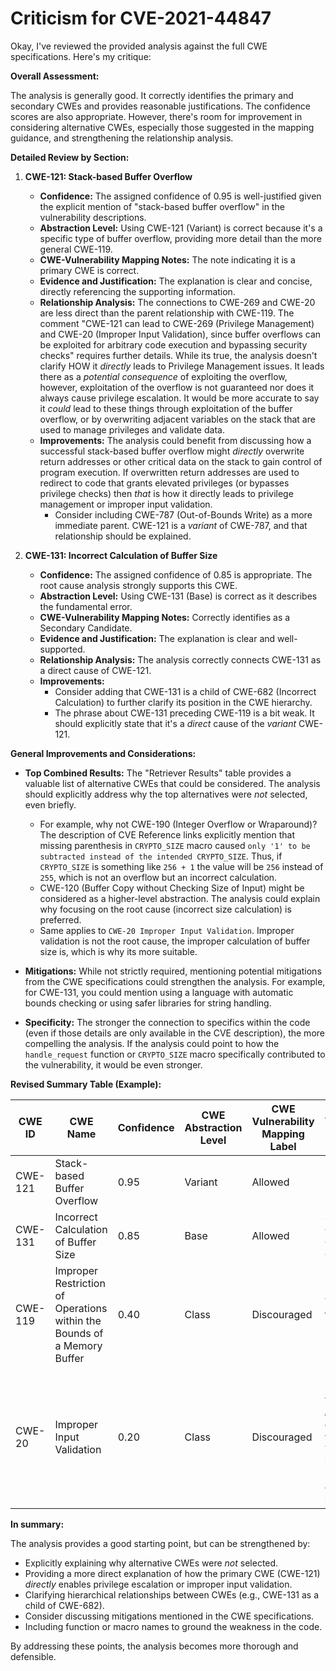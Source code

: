 # Criticism for CVE-2021-44847

Okay, I've reviewed the provided analysis against the full CWE specifications. Here's my critique:

**Overall Assessment:**

The analysis is generally good. It correctly identifies the primary and secondary CWEs and provides reasonable justifications. The confidence scores are also appropriate. However, there's room for improvement in considering alternative CWEs, especially those suggested in the mapping guidance, and strengthening the relationship analysis.

**Detailed Review by Section:**

1.  **CWE-121: Stack-based Buffer Overflow**

    *   **Confidence:** The assigned confidence of 0.95 is well-justified given the explicit mention of "stack-based buffer overflow" in the vulnerability descriptions.
    *   **Abstraction Level:** Using CWE-121 (Variant) is correct because it's a specific type of buffer overflow, providing more detail than the more general CWE-119.
    *   **CWE-Vulnerability Mapping Notes:** The note indicating it is a primary CWE is correct.
    *   **Evidence and Justification:** The explanation is clear and concise, directly referencing the supporting information.
    *   **Relationship Analysis:** The connections to CWE-269 and CWE-20 are less direct than the parent relationship with CWE-119. The comment "CWE-121 can lead to CWE-269 (Privilege Management) and CWE-20 (Improper Input Validation), since buffer overflows can be exploited for arbitrary code execution and bypassing security checks" requires further details. While its true, the analysis doesn't clarify HOW it *directly* leads to Privilege Management issues. It leads there as a *potential consequence* of exploiting the overflow, however, exploitation of the overflow is not guaranteed nor does it always cause privilege escalation. It would be more accurate to say it *could* lead to these things through exploitation of the buffer overflow, or by overwriting adjacent variables on the stack that are used to manage privileges and validate data.
    *   **Improvements:** The analysis could benefit from discussing how a successful stack-based buffer overflow might *directly* overwrite return addresses or other critical data on the stack to gain control of program execution. If overwritten return addresses are used to redirect to code that grants elevated privileges (or bypasses privilege checks) then *that* is how it directly leads to privilege management or improper input validation.
        *   Consider including CWE-787 (Out-of-Bounds Write) as a more immediate parent. CWE-121 is a *variant* of CWE-787, and that relationship should be explained.
2.  **CWE-131: Incorrect Calculation of Buffer Size**

    *   **Confidence:** The assigned confidence of 0.85 is appropriate. The root cause analysis strongly supports this CWE.
    *   **Abstraction Level:** Using CWE-131 (Base) is correct as it describes the fundamental error.
    *   **CWE-Vulnerability Mapping Notes:** Correctly identifies as a Secondary Candidate.
    *   **Evidence and Justification:** The explanation is clear and well-supported.
    *   **Relationship Analysis:** The analysis correctly connects CWE-131 as a direct cause of CWE-121.
    *   **Improvements:**
        *   Consider adding that CWE-131 is a child of CWE-682 (Incorrect Calculation) to further clarify its position in the CWE hierarchy.
        *   The phrase about CWE-131 preceding CWE-119 is a bit weak. It should explicitly state that it's a *direct* cause of the *variant* CWE-121.

**General Improvements and Considerations:**

*   **Top Combined Results:** The "Retriever Results" table provides a valuable list of alternative CWEs that could be considered. The analysis should explicitly address why the top alternatives were *not* selected, even briefly.
    *   For example, why not CWE-190 (Integer Overflow or Wraparound)? The description of CVE Reference links explicitly mention that missing parenthesis in `CRYPTO_SIZE` macro caused `only '1' to be subtracted instead of the intended CRYPTO_SIZE`. Thus, if `CRYPTO_SIZE` is something like `256 + 1` the value will be `256` instead of `255`, which is not an overflow but an incorrect calculation.
    *   CWE-120 (Buffer Copy without Checking Size of Input) might be considered as a higher-level abstraction. The analysis could explain why focusing on the root cause (incorrect size calculation) is preferred.
    *   Same applies to `CWE-20 Improper Input Validation`. Improper validation is not the root cause, the improper calculation of buffer size is, which is why its more suitable.

*   **Mitigations:** While not strictly required, mentioning potential mitigations from the CWE specifications could strengthen the analysis. For example, for CWE-131, you could mention using a language with automatic bounds checking or using safer libraries for string handling.

*   **Specificity:** The stronger the connection to specifics within the code (even if those details are only available in the CVE description), the more compelling the analysis. If the analysis could point to how the `handle_request` function or `CRYPTO_SIZE` macro specifically contributed to the vulnerability, it would be even stronger.

**Revised Summary Table (Example):**

| CWE ID | CWE Name | Confidence | CWE Abstraction Level | CWE Vulnerability Mapping Label | CWE-Vulnerability Mapping Notes |
|---|---|---|---|---|---|
| CWE-121 | Stack-based Buffer Overflow | 0.95 | Variant | Allowed | Primary CWE |
| CWE-131 | Incorrect Calculation of Buffer Size | 0.85 | Base | Allowed | Secondary Candidate, Child of CWE-682 |
| CWE-119 | Improper Restriction of Operations within the Bounds of a Memory Buffer | 0.40 | Class | Discouraged | Rejected. Too general for mapping, use CWE-121 instead |
| CWE-20 | Improper Input Validation | 0.20 | Class | Discouraged | Rejected. Improper validation is *not* the root cause of this vulnerability. The incorrect buffer size calculation is. |

**In summary:**

The analysis provides a good starting point, but can be strengthened by:

*   Explicitly explaining why alternative CWEs were *not* selected.
*   Providing a more direct explanation of how the primary CWE (CWE-121) *directly* enables privilege escalation or improper input validation.
*   Clarifying hierarchical relationships between CWEs (e.g., CWE-131 as a child of CWE-682).
*   Consider discussing mitigations mentioned in the CWE specifications.
*   Including function or macro names to ground the weakness in the code.

By addressing these points, the analysis becomes more thorough and defensible.